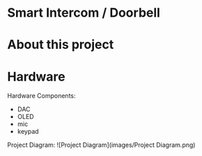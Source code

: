 # __Smart Intercom / Doorbell__
# __About this project__

# Hardware
Hardware Components:
- DAC
- OLED
- mic
- keypad

Project Diagram:
![Project Diagram](images/Project Diagram.png)
